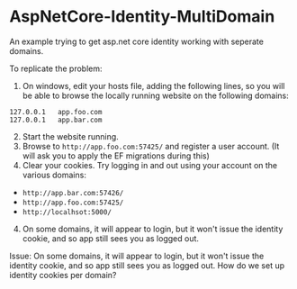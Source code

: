 # AspNetCore-Identity-MultiDomain
An example trying to get asp.net core identity working with seperate domains.

To replicate the problem:

1. On windows, edit your hosts file, adding the following lines, so you will be able to browse the locally running website
on the following domains:

```
127.0.0.1	app.foo.com
127.0.0.1	app.bar.com
```

2. Start the website running. 
3. Browse to `http://app.foo.com:57425/` and register a user account. (It will ask you to apply the EF migrations during this)
4. Clear your cookies. Try logging in and out using your account on the various domains:
  - `http://app.bar.com:57426/`
  - `http://app.foo.com:57425/`
  - `http://localhsot:5000/`
4. On some domains, it will appear to login, but it won't issue the identity cookie, and so app still sees you as logged out.

  
Issue:
On some domains, it will appear to login, but it won't issue the identity cookie, and so app still sees you as logged out.
How do we set up identity cookies per domain?

